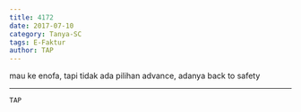 ```yaml
---
title: 4172
date: 2017-07-10
category: Tanya-SC
tags: E-Faktur
author: TAP
---
```


mau ke enofa, tapi tidak ada pilihan advance, adanya back to safety

---



`TAP`
